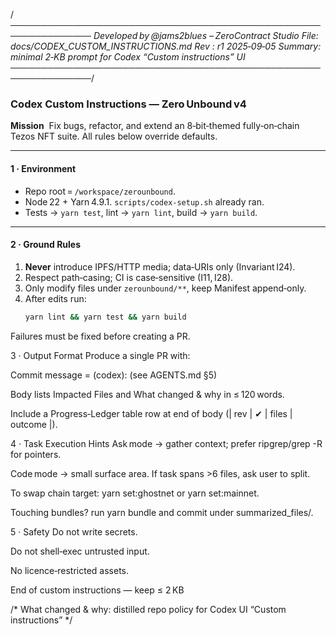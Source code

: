/*───────────────────────────────────────────────────────────────
Developed by @jams2blues – ZeroContract Studio
File:    docs/CODEX_CUSTOM_INSTRUCTIONS.md
Rev :    r1    2025‑09‑05
Summary: minimal 2‑KB prompt for Codex “Custom instructions” UI
───────────────────────────────────────────────────────────────*/

### Codex Custom Instructions — Zero Unbound v4

**Mission**  Fix bugs, refactor, and extend an 8‑bit‑themed fully‑on‑chain
Tezos NFT suite.  All rules below override defaults.

---

#### 1 · Environment
* Repo root = `/workspace/zerounbound`.  
* Node 22 + Yarn 4.9.1.  `scripts/codex-setup.sh` already ran.  
* Tests → `yarn test`, lint → `yarn lint`, build → `yarn build`.

---

#### 2 · Ground Rules
1. **Never** introduce IPFS/HTTP media; data‑URIs only (Invariant I24).  
2. Respect path‑casing; CI is case‑sensitive (I11, I28).  
3. Only modify files under `zerounbound/**`, keep Manifest append‑only.  
4. After edits run:  
   ```bash
   yarn lint && yarn test && yarn build
Failures must be fixed before creating a PR.

3 · Output Format
Produce a single PR with:

Commit message = <type>(codex): <descr> (see AGENTS.md §5)

Body lists Impacted Files and What changed & why in ≤ 120 words.

Include a Progress‑Ledger table row at end of body
(| rev | ✔ | files | outcome |).

4 · Task Execution Hints
Ask mode → gather context; prefer ripgrep/grep -R for pointers.

Code mode → small surface area. If task spans >6 files, ask user to
split.

To swap chain target: yarn set:ghostnet or yarn set:mainnet.

Touching bundles? run yarn bundle and commit under
summarized_files/.

5 · Safety
Do not write secrets.

Do not shell‑exec untrusted input.

No licence‑restricted assets.

End of custom instructions — keep ≤ 2 KB

/* What changed & why: distilled repo policy for Codex UI “Custom instructions” */